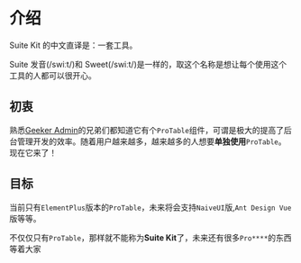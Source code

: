 # 介绍

Suite Kit 的中文直译是：一套工具。

Suite 发音(/swiːt/)和 Sweet(/swiːt/)是一样的，取这个名称是想让每个使用这个工具的人都可以很开心。

## 初衷

熟悉[Geeker Admin](https://docs.spicyboy.cn/)的兄弟们都知道它有个`ProTable`组件，可谓是极大的提高了后台管理开发的效率。随着用户越来越多，越来越多的人想要**单独使用**`ProTable`。
现在它来了！

## 目标

当前只有`ElementPlus`版本的`ProTable`，未来将会支持`NaiveUI`版,`Ant Design Vue`版等等。

不仅仅只有`ProTable`，那样就不能称为**Suite Kit**了，未来还有很多`Pro****`的东西等着大家
